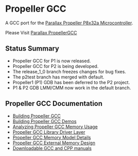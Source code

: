 # Propeller GCC #

A GCC port for the [Parallax Propeller P8x32a Microcontroller](http://www.parallax.com/PropellerChips/tabid/833/Default.aspx).

Please Visit [Parallax PropellerGCC](http://www.parallax.com/propellergcc)

## Status Summary ##
  * Propeller GCC for P1 is now released.
  * Propeller GCC for P2 is being developed.
  * The release\_1\_0 branch freezes changes for bug fixes.
  * The p2test branch has merged with default.
  * Propeller1 (P1) GDB has been deferred to the P2 project.
  * P1 & P2 GDB LMM/CMM now work in the default branch.

## Propeller GCC Documentation ##
  * [Building Propeller GCC](PropGccBuild.md)
  * [Building Propeller GCC Demos](PropGccDemos.md)
  * [Analyzing Propeller GCC Memory Usage](PropGccMaps.md)
  * [Propeller GCC Library Driver Layer](PropGccLibrary.md)
  * [Propeller GCC Memory Model Details](PropGccMemory.md)
  * [Propeller GCC External Memory Design](PropGccExternalMemory.md)
  * [Downloadable GCC and CPP manuals](http://code.google.com/p/propgcc/downloads/list)